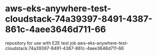 # aws-eks-anywhere-test-cloudstack-74a39397-8491-4387-861c-4aee3646d711-66
repository for use with E2E test job aws-eks-anywhere-test-cloudstack:74a39397-8491-4387-861c-4aee3646d711-66

